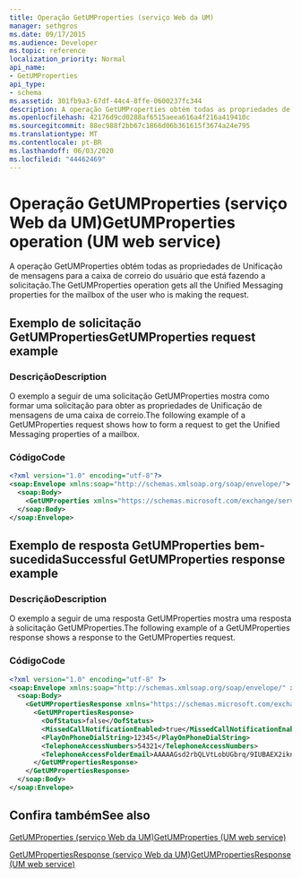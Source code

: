 ```yaml
---
title: Operação GetUMProperties (serviço Web da UM)
manager: sethgros
ms.date: 09/17/2015
ms.audience: Developer
ms.topic: reference
localization_priority: Normal
api_name:
- GetUMProperties
api_type:
- schema
ms.assetid: 301fb9a3-67df-44c4-8ffe-0600237fc344
description: A operação GetUMProperties obtém todas as propriedades de Unificação de mensagens para a caixa de correio do usuário que está fazendo a solicitação.
ms.openlocfilehash: 42176d9cd0288af6515aeea616a4f216a419410c
ms.sourcegitcommit: 88ec988f2bb67c1866d06b361615f3674a24e795
ms.translationtype: MT
ms.contentlocale: pt-BR
ms.lasthandoff: 06/03/2020
ms.locfileid: "44462469"
---
```

# <a name="getumproperties-operation-um-web-service"></a><span data-ttu-id="733f8-103">Operação GetUMProperties (serviço Web da UM)</span><span class="sxs-lookup"><span data-stu-id="733f8-103">GetUMProperties operation (UM web service)</span></span>

<span data-ttu-id="733f8-104">A operação GetUMProperties obtém todas as propriedades de Unificação de mensagens para a caixa de correio do usuário que está fazendo a solicitação.</span><span class="sxs-lookup"><span data-stu-id="733f8-104">The GetUMProperties operation gets all the Unified Messaging properties for the mailbox of the user who is making the request.</span></span>
  
## <a name="getumproperties-request-example"></a><span data-ttu-id="733f8-105">Exemplo de solicitação GetUMProperties</span><span class="sxs-lookup"><span data-stu-id="733f8-105">GetUMProperties request example</span></span>

### <a name="description"></a><span data-ttu-id="733f8-106">Descrição</span><span class="sxs-lookup"><span data-stu-id="733f8-106">Description</span></span>

<span data-ttu-id="733f8-107">O exemplo a seguir de uma solicitação GetUMProperties mostra como formar uma solicitação para obter as propriedades de Unificação de mensagens de uma caixa de correio.</span><span class="sxs-lookup"><span data-stu-id="733f8-107">The following example of a GetUMProperties request shows how to form a request to get the Unified Messaging properties of a mailbox.</span></span>
  
### <a name="code"></a><span data-ttu-id="733f8-108">Código</span><span class="sxs-lookup"><span data-stu-id="733f8-108">Code</span></span>

```XML
<?xml version="1.0" encoding="utf-8"?>
<soap:Envelope xmlns:soap="http://schemas.xmlsoap.org/soap/envelope/">
  <soap:Body>
    <GetUMProperties xmlns="https://schemas.microsoft.com/exchange/services/2006/messages" />
  </soap:Body>
</soap:Envelope>
```

## <a name="successful-getumproperties-response-example"></a><span data-ttu-id="733f8-109">Exemplo de resposta GetUMProperties bem-sucedida</span><span class="sxs-lookup"><span data-stu-id="733f8-109">Successful GetUMProperties response example</span></span>

### <a name="description"></a><span data-ttu-id="733f8-110">Descrição</span><span class="sxs-lookup"><span data-stu-id="733f8-110">Description</span></span>

<span data-ttu-id="733f8-111">O exemplo a seguir de uma resposta GetUMProperties mostra uma resposta à solicitação GetUMProperties.</span><span class="sxs-lookup"><span data-stu-id="733f8-111">The following example of a GetUMProperties response shows a response to the GetUMProperties request.</span></span>
  
### <a name="code"></a><span data-ttu-id="733f8-112">Código</span><span class="sxs-lookup"><span data-stu-id="733f8-112">Code</span></span>

```XML
<?xml version="1.0" encoding="utf-8" ?>
<soap:Envelope xmlns:soap="http://schemas.xmlsoap.org/soap/envelope/" xmlns:xsi="http://www.w3.org/2001/XMLSchema-instance" xmlns:xsd="http://www.w3.org/2001/XMLSchema">
  <soap:Body>
    <GetUMPropertiesResponse xmlns="https://schemas.microsoft.com/exchange/services/2006/messages">
      <GetUMPropertiesResponse>
        <OofStatus>false</OofStatus> 
        <MissedCallNotificationEnabled>true</MissedCallNotificationEnabled> 
        <PlayOnPhoneDialString>12345</PlayOnPhoneDialString> 
        <TelephoneAccessNumbers>54321</TelephoneAccessNumbers> 
        <TelephoneAccessFolderEmail>AAAAAGsd2rbQLVtLobUGbrq/9IUBAEX2ikn/L8JJtI5WHI0FAW8AAAFXHhsAAA==</TelephoneAccessFolderEmail> 
      </GetUMPropertiesResponse>
    </GetUMPropertiesResponse>
  </soap:Body>
</soap:Envelope>
```

## <a name="see-also"></a><span data-ttu-id="733f8-113">Confira também</span><span class="sxs-lookup"><span data-stu-id="733f8-113">See also</span></span>



[<span data-ttu-id="733f8-114">GetUMProperties (serviço Web da UM)</span><span class="sxs-lookup"><span data-stu-id="733f8-114">GetUMProperties (UM web service)</span></span>](getumproperties-um-web-service.md)
  
[<span data-ttu-id="733f8-115">GetUMPropertiesResponse (serviço Web da UM)</span><span class="sxs-lookup"><span data-stu-id="733f8-115">GetUMPropertiesResponse (UM web service)</span></span>](getumpropertiesresponse-um-web-service.md)

